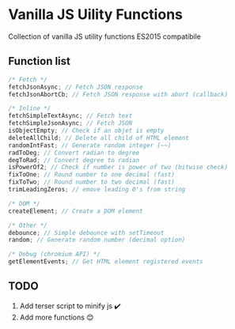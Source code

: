 # Vanilla JS Uility Functions

Collection of vanilla JS utility functions ES2015 compatibile

## Function list

```js
/* Fetch */
fetchJsonAsync; // Fetch JSON response
fetchJsonAbortCb; // Fetch JSON response with abort (callback)

/* Inline */
fetchSimpleTextAsync; // Fetch text
fetchSimpleJsonAsync; // Fetch JSON
isObjectEmpty; // Check if an objet is empty
deleteAllChild; // Delete all child of HTML element
randomIntFast; // Generate random integer (~~)
radToDeg; // Convert radian to degree
degToRad; // Convert degree to radian
isPowerOf2; // Check if number is power of two (bitwise check)
fixToOne; // Round number to one decimal (fast)
fixToTwo; // Round number to two decimal (fast)
trimLeadingZeros; // emove leading 0's from string

/* DOM */
createElement; // Create a DOM element

/* Other */
debounce; // Simple debounce with setTimeout
random; // Generate random number (decimal option)

/* Debug (chromium API) */
getElementEvents; // Get HTML element registered events
```

## TODO

1. Add terser script to minify js :heavy_check_mark:
2. Add more functions :blush:
